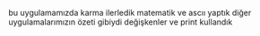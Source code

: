 bu uygulamamızda karma ilerledik matematik ve ascıı yaptık diğer uygulamalarımızın özeti gibiydi değişkenler ve print kullandık 
